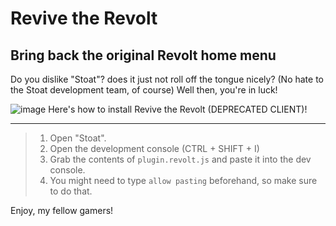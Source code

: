 # Revive the Revolt 
## Bring back the original Revolt home menu

Do you dislike "Stoat"? does it just not roll off the tongue nicely? (No hate to the Stoat development team, of course) Well then, you're in luck!

![image](https://cdn.stoatusercontent.com/attachments/wHOA14FZtNp7dnIzailZ_wC2DFcwZpIFYJRIolM6Cc)
Here's how to install Revive the Revolt (DEPRECATED CLIENT)!

---

> 1. Open "Stoat".
> 2. Open the development console (CTRL + SHIFT + I)
> 3. Grab the contents of `plugin.revolt.js` and paste it into the dev console.
> 4. You might need to type `allow pasting` beforehand, so make sure to do that.

Enjoy, my fellow gamers!

